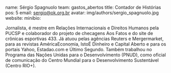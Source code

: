 name: Sérgio Spagnuolo
team: gastos_abertos
title: Contador de Histórias
pos: 5
email: sergio@ok.org.br
avatar: img/authors/sergio_spagnuolo.jpg
website: 
minibio:

Jornalista, é mestre em Relações Internacionais e Direitos Humanos pela PUC­SP e colaborador do projeto de checagens Aos Fatos e do site de crônicas esportivas 4­3­3. Já atuou pelas agências Reuters e Mergermarket, para as revistas AméricaEconomia, IstoÉ Dinheiro e Capital Aberto e para os portais Yahoo, Estadao.com e Último Segundo. Também trabalhou no Programa das Nações Unidas para o Desenvolvimento (PNUD), como oficial de comunicação do Centro Mundial para o Desenvolvimento Sustentável (Centro RIO+).
